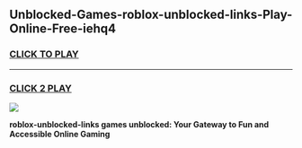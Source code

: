 
## Unblocked-Games-roblox-unblocked-links-Play-Online-Free-iehq4
<h3>
<a href="https://premium76.site?title=roblox-unblocked-links&ref=26A">CLICK TO PLAY</a></h3>
<hr>

<h3>
<a href="https://premium76.site?title=roblox-unblocked-links&ref=26A">CLICK 2 PLAY</a>
  
</h3>

<a href="https://premium76.site?title=roblox-unblocked-links&ref=26A"><img src="https://clearcache.store/games.png"></a>


**roblox-unblocked-links games unblocked: Your Gateway to Fun and Accessible Online Gaming**
